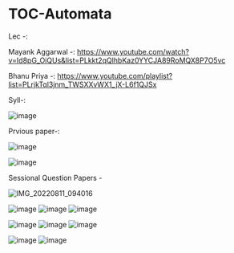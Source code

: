 
# TOC-Automata

Lec -:

Mayank Aggarwal -: https://www.youtube.com/watch?v=Id8pG_OiQUs&list=PLkkt2qQlhbKaz0YYCJA89RoMQX8P7O5vc

Bhanu Priya -: https://www.youtube.com/playlist?list=PLrjkTql3jnm_TWSXXvWX1_jX-L6f1QJSx

Syll-:

![image](https://user-images.githubusercontent.com/59536110/181947406-87de7f5b-e7fd-45be-8303-5209f210f349.png)

Prvious paper-:

![image](https://user-images.githubusercontent.com/59536110/181955125-48885ac6-ca78-489e-94b8-50a7fadf6162.png)

![image](https://user-images.githubusercontent.com/59536110/181955514-d191e597-3676-4c83-b0f4-651bf4ab0690.png)

Sessional Question Papers -

![IMG_20220811_094016](https://user-images.githubusercontent.com/93399136/184063604-59003c3f-69a0-4e0a-9132-5f9dbe0a40e8.jpg)

![image](https://user-images.githubusercontent.com/59536110/184189073-383e8815-b9be-4649-a79d-257e9c5e0e00.png)
![image](https://user-images.githubusercontent.com/59536110/184189145-54dca4fb-962d-433e-b13e-1882ae31ff3a.png)
![image](https://user-images.githubusercontent.com/59536110/184189219-ce9cf926-1b55-4daf-8baa-2104909f3b40.png)

![image](https://user-images.githubusercontent.com/59536110/184190046-77b85444-b92d-4581-adaa-a5dfbf207b6b.png)
![image](https://user-images.githubusercontent.com/59536110/184190138-79ca1d3a-fac2-43a0-9da2-d352e4d8be1b.png)
![image](https://user-images.githubusercontent.com/59536110/184190239-6f9f34f0-5fb3-4021-a27e-0a6ad90138bb.png)

![image](https://user-images.githubusercontent.com/59536110/184191561-14811485-c659-40c1-a917-0a957557270b.png)
![image](https://user-images.githubusercontent.com/59536110/184191594-4ef6327e-a1d4-4a93-a79f-c238d289ef19.png)

